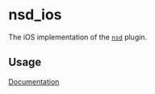 # nsd_ios

The iOS implementation of the [`nsd`][1] plugin.

## Usage

[Documentation][1]

[1]: https://github.com/sebastianhaberey/nsd
